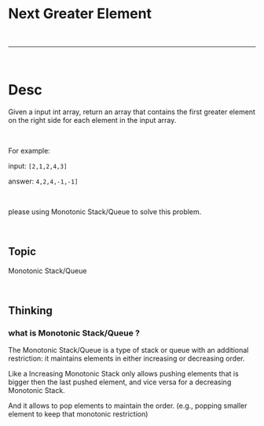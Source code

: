 # Next Greater Element

<br>

---

<br>

# Desc 

Given a input int array, return an array that contains the first greater element on the right side for each element in the input array. 

<br>

For example:

input: `[2,1,2,4,3]`

answer: `4,2,4,-1,-1]`

<br>

please using Monotonic Stack/Queue to solve this problem.

<br>

## Topic

Monotonic Stack/Queue

<br>

## Thinking

### what is Monotonic Stack/Queue ?

The Monotonic Stack/Queue is a type of stack or queue with an additional restriction: it maintains elements in either increasing or decreasing order.

Like a Increasing Monotonic Stack only allows pushing elements that is bigger then the last pushed element, and vice versa for a decreasing Monotonic Stack.

And it allows to pop elements to maintain the order. (e.g., popping smaller element to keep that monotonic restriction)